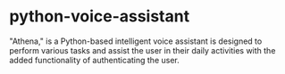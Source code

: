 # python-voice-assistant
"Athena," is a Python-based intelligent voice assistant is designed to perform various tasks and assist the user in their daily activities with the added functionality of authenticating the user.

